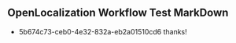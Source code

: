 ## OpenLocalization Workflow Test MarkDown
* 5b674c73-ceb0-4e32-832a-eb2a01510cd6 
thanks!<!--HONumber=Feb16_HO4-->
